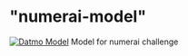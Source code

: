# "numerai-model"

[![Datmo Model](https://beta.datmo.io/shabazp/numerai-model/badge.svg)](https://beta.datmo.io/shabazp/numerai-model)
Model for numerai challenge
